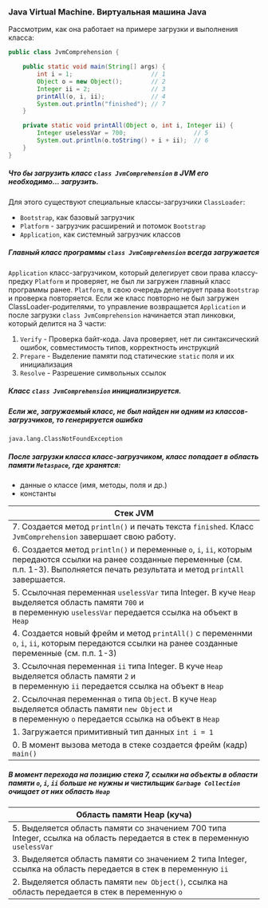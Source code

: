 <h3>Java Virtual Machine. Виртуальная машина Java</h3>
<h7>Рассмотрим, как она работает на примере загрузки и выполнения класса:</h7>

```Java
public class JvmComprehension {

    public static void main(String[] args) {
        int i = 1;                      // 1
        Object o = new Object();        // 2
        Integer ii = 2;                 // 3
        printAll(o, i, ii);             // 4
        System.out.println("finished"); // 7
    }

    private static void printAll(Object o, int i, Integer ii) {
        Integer uselessVar = 700;                   // 5
        System.out.println(o.toString() + i + ii);  // 6
    }
}
```

##### Что бы загрузить класс ```class JvmComprehension``` в JVM его необходимо... загрузить. 
Для этого существуют специальные классы-загрузчики ```ClassLoader```:
  * ```Bootstrap```, как базовый загрузчик
  * ```Platform``` - загрузчик расширений и потомок ```Bootstrap```
  * ```Application```, как системный загрузчик классов

##### Главный класс программы ```class JvmComprehension``` всегда загружается 
  ```Application``` класс-загрузчиком, который делегирует свои права классу-предку
```Platform``` и проверяет, не был ли загружен главный класс программы ранее. ```Platform```,
в свою очередь делегирует права ```Bootstrap``` и проверка повторяется. Если же класс повторно
не был загружен ClassLoader-родителями, то управление возвращается ```Application``` и после загрузки
```class JvmComprehension``` начинается этап линковки, который делится на 3 части:
1. ```Verify``` - Проверка байт-кода. Java проверяет, нет ли синтаксический ошибок, совместимость типов, корректность инструкций
2. ```Prepare``` - Выделение памяти под статические ```static``` поля и их инициализация
3. ```Resolve``` - Разрешение символьных ссылок

##### Класс ```class JvmComprehension``` инициализируется.
##### Если же, загружаемый класс, не был найден ни одним из классов-загрузчиков, то генерируется ошибка
```java.lang.ClassNotFoundException```

##### После загрузки класса класс-загрузчиком, класс попадает в область памяти ```Metaspace```, где хранятся:
  * данные о классе (имя, методы, поля и др.)
  * константы

| Стек JVM                                                                                                                                                                                          |
|---------------------------------------------------------------------------------------------------------------------------------------------------------------------------------------------------|
| 7. Создается метод `println()` и печать текста `finished`. Класс `JvmComprehension` завершает свою работу.                                                                                        |
| 6. Создается метод `println()` и переменные `o`, `i`, `ii`, которым передаются ссылки на ранее созданные переменные (см. п.п. 1-3). Выполняется печать результата и метод `printAll` завершается. |
| 5. Ссылочная переменная `uselessVar` типа Integer. В куче `Heap` выделяется область памяти `700` и<br/> в переменную `uselessVar` передается ссылка на объект в `Heap`                            |
| 4. Создается новый фрейм и метод `printAll()` с переменнми `o`, `i`, `ii`, которым передаются ссылки на ранее созданные переменные (см. п.п. 1-3)                                                 |
| 3. Ссылочная переменная `ii` типа Integer. В куче `Heap` выделяется область памяти `2` и<br/> в переменную `ii` передается ссылка на объект в `Heap`                                              |
| 2. Ссылочная переменная `o` типа `Object`. В куче `Heap` выделяется область памяти `new Object` и<br/> в переменную `o` передается ссылка на объект в `Heap`                                      |
| 1. Загружается примитивный тип данных ``int i = 1``                                                                                                                                               |
| 0. В момент вызова метода в стеке создается фрейм (кадр) ```main()```                                                                                                                             |

##### В момент перехода на позицию стека 7, ссылки на объекты в области памяти `o`, `i`, `ii` больше не нужны и чистильщик `Garbage Collection` очищает от них область `Heap`

| Область памяти Heap (куча)                                                                                                |
|---------------------------------------------------------------------------------------------------------------------------|
| 5. Выделяется область памяти со значением 700 типа Integer, ссылка на область передается в стек в переменную `uselessVar` |
| 3. Выделяется область памяти со значением 2 типа Integer, ссылка на область передается в стек в переменную `ii`           |
| 2. Выделяется область памяти `new Object()`, ссылка на область передается в стек в переменную `o`                         |